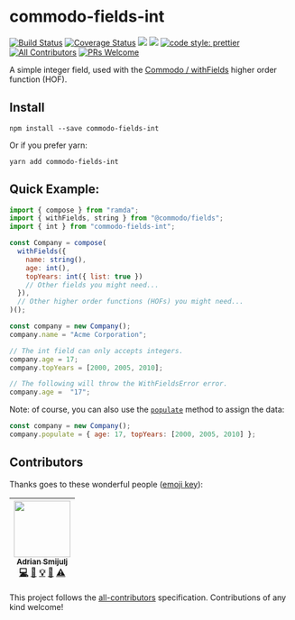 # commodo-fields-int
[![Build Status](https://travis-ci.org/doitadrian/commodo-fields-int.svg?branch=master)](https://travis-ci.org/doitadrian/commodo-fields-int)
[![Coverage Status](https://coveralls.io/repos/github/doitadrian/commodo-fields-int/badge.svg?branch=master)](https://coveralls.io/github/doitadrian/commodo-fields-int?branch=master)
[![](https://img.shields.io/npm/dw/commodo-fields-int.svg)](https://www.npmjs.com/package/commodo-fields-int) 
[![](https://img.shields.io/npm/v/commodo-fields-int.svg)](https://www.npmjs.com/package/commodo-fields-int)
[![code style: prettier](https://img.shields.io/badge/code_style-prettier-ff69b4.svg?style=flat-square)](https://github.com/prettier/prettier)
[![All Contributors](https://img.shields.io/badge/all_contributors-1-orange.svg?style=flat-square)](#contributors)
[![PRs Welcome](https://img.shields.io/badge/PRs-welcome-brightgreen.svg?style=flat-square)](http://makeapullrequest.com)
  
A simple integer field, used with the [Commodo / withFields](https://github.com/webiny/commodo) higher order function (HOF). 

## Install
```
npm install --save commodo-fields-int
```

Or if you prefer yarn: 
```
yarn add commodo-fields-int
```

## Quick Example:
 
```javascript
import { compose } from "ramda";
import { withFields, string } from "@commodo/fields";
import { int } from "commodo-fields-int";

const Company = compose(
  withFields({
    name: string(),
    age: int(),
    topYears: int({ list: true })
    // Other fields you might need...
  }),
  // Other higher order functions (HOFs) you might need...
)();

const company = new Company();
company.name = "Acme Corporation";

// The int field can only accepts integers. 
company.age = 17;
company.topYears = [2000, 2005, 2010];

// The following will throw the WithFieldsError error.
company.age =  "17";
```

Note: of course, you can also use the [`populate`](https://github.com/webiny/commodo/tree/master/packages/fields#populatedata-object-void) method to assign the data:

```javascript
const company = new Company();
company.populate = { age: 17, topYears: [2000, 2005, 2010] };
```

## Contributors

Thanks goes to these wonderful people ([emoji key](https://github.com/kentcdodds/all-contributors#emoji-key)):

<!-- ALL-CONTRIBUTORS-LIST:START - Do not remove or modify this section -->
<!-- prettier-ignore -->
| [<img src="https://avatars0.githubusercontent.com/u/5121148?v=4" width="100px;"/><br /><sub><b>Adrian Smijulj</b></sub>](https://github.com/doitadrian)<br />[💻](https://github.com/doitadrian/commodo-fields-int/commits?author=doitadrian "Code") [📖](https://github.com/doitadrian/commodo-fields-int/commits?author=doitadrian "Documentation") [💡](#example-doitadrian "Examples") [👀](#review-doitadrian "Reviewed Pull Requests") [⚠️](https://github.com/doitadrian/commodo-fields-int/commits?author=doitadrian "Tests") |
| :---: |
<!-- ALL-CONTRIBUTORS-LIST:END -->

This project follows the [all-contributors](https://github.com/kentcdodds/all-contributors) specification. Contributions of any kind welcome!
